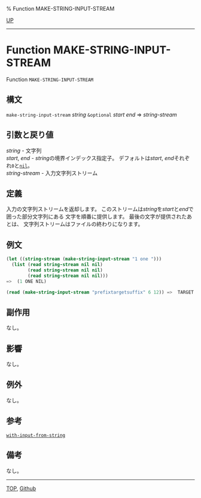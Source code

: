 % Function MAKE-STRING-INPUT-STREAM

[UP](21.2.html)  

---

# Function **MAKE-STRING-INPUT-STREAM**


Function `MAKE-STRING-INPUT-STREAM`


## 構文

`make-string-input-stream` *string* `&optional` *start* *end* => *string-stream*


## 引数と戻り値

*string* - 文字列  
*start*, *end* - *string*の境界インデックス指定子。
デフォルトは*start*, *end*それぞれ`0`と[`nil`](5.3.nil-variable.html)。  
*string-stream* - 入力文字列ストリーム


## 定義

入力の文字列ストリームを返却します。
このストリームは*string*を*start*と*end*で囲った部分文字列にある
文字を順番に提供します。
最後の文字が提供されたあとは、
文字列ストリームはファイルの終わりになります。


## 例文

```lisp
(let ((string-stream (make-string-input-stream "1 one ")))
  (list (read string-stream nil nil)
        (read string-stream nil nil)
        (read string-stream nil nil)))
=>  (1 ONE NIL)

(read (make-string-input-stream "prefixtargetsuffix" 6 12)) =>  TARGET
```


## 副作用

なし。


## 影響

なし。


## 例外

なし。


## 参考

[`with-input-from-string`](21.2.with-input-from-string.html)


## 備考

なし。


---
[TOP](index.html),  [Github](https://github.com/nptcl/npt-japanese)

